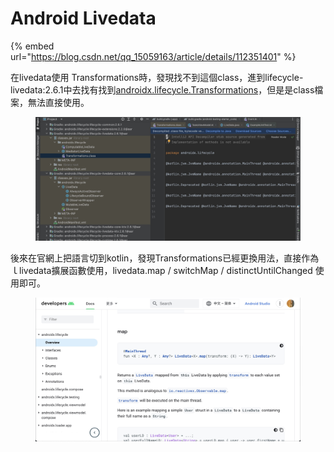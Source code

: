 # Android Livedata

{% embed url="https://blog.csdn.net/qq_15059163/article/details/112351401" %}

在livedata使用 Transformations時，發現找不到這個class，進到lifecycle-livedata:2.6.1中去找有找到[androidx.lifecycle.Transformations](https://developer.android.com/reference/androidx/lifecycle/Transformations)，但是是class檔案，無法直接使用。

<figure><img src="../.gitbook/assets/CleanShot 2023-05-11 at 14.20.54@2x.jpg" alt=""><figcaption></figcaption></figure>

後來在官網上把語言切到kotlin，發現Transformations已經更換用法，直接作為ｌlivedata擴展函數使用，livedata.map / switchMap / distinctUntilChanged 使用即可。

<figure><img src="../.gitbook/assets/CleanShot 2023-05-11 at 14.18.02@2x.jpg" alt=""><figcaption></figcaption></figure>

